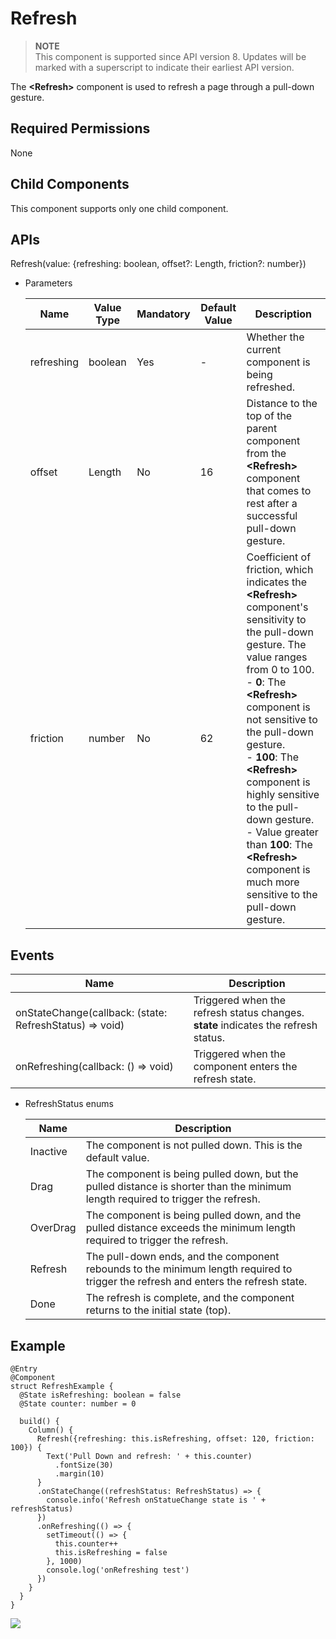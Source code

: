 # Refresh

> **NOTE**<br/>
> This component is supported since API version 8. Updates will be marked with a superscript to indicate their earliest API version.

The **<Refresh\>** component is used to refresh a page through a pull-down gesture.

## Required Permissions

None

## Child Components

This component supports only one child component.

## APIs

Refresh\(value: \{refreshing: boolean, offset?: Length, friction?: number\}\)

- Parameters

  | Name | Value Type | Mandatory | Default Value | Description |
  | -------- | -------- | -------- | -------- | -------- |
  | refreshing | boolean | Yes| - | Whether the current component is being refreshed. |
  | offset | Length | No| 16 | Distance to the top of the parent component from the **<Refresh\>** component that comes to rest after a successful pull-down gesture. |
  | friction | number | No| 62 | Coefficient of friction, which indicates the **<Refresh\>** component's sensitivity to the pull-down gesture. The value ranges from 0 to 100. <br/>- **0**: The **<Refresh\>** component is not sensitive to the pull-down gesture. <br/>- **100**: The **<Refresh\>** component is highly sensitive to the pull-down gesture. <br/>- Value greater than **100**: The **<Refresh\>** component is much more sensitive to the pull-down gesture. |



## Events


| Name| Description|
| -------- | -------- |
| onStateChange(callback: (state: RefreshStatus) => void)| Triggered when the refresh status changes. <br/>**state** indicates the refresh status. |
| onRefreshing(callback: () => void)| Triggered when the component enters the refresh state. |

- RefreshStatus enums

  | Name | Description |
  | -------- | -------- |
  | Inactive | The component is not pulled down. This is the default value. |
  | Drag | The component is being pulled down, but the pulled distance is shorter than the minimum length required to trigger the refresh. |
  | OverDrag | The component is being pulled down, and the pulled distance exceeds the minimum length required to trigger the refresh. |
  | Refresh | The pull-down ends, and the component rebounds to the minimum length required to trigger the refresh and enters the refresh state. |
  | Done | The refresh is complete, and the component returns to the initial state (top). |


## Example

```
@Entry
@Component
struct RefreshExample {
  @State isRefreshing: boolean = false
  @State counter: number = 0

  build() {
    Column() {
      Refresh({refreshing: this.isRefreshing, offset: 120, friction: 100}) {
        Text('Pull Down and refresh: ' + this.counter)
          .fontSize(30)
          .margin(10)
      }
      .onStateChange((refreshStatus: RefreshStatus) => {
        console.info('Refresh onStatueChange state is ' + refreshStatus)
      })
      .onRefreshing(() => {
        setTimeout(() => {
          this.counter++
          this.isRefreshing = false
        }, 1000)
        console.log('onRefreshing test')
      })
    }
  }
}
```

![](figures/refresh.gif)
